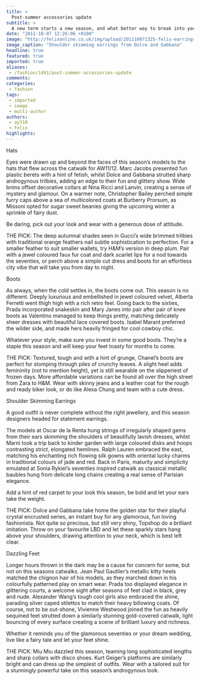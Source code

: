 ```yaml
---
title: >
  Post-summer accessories update
subtitle: >
  A new term starts a new season, and what better way to break into your student loan than by updating your look with a few accessories. Alice Yang gives you this season’s best, and remember – detail is everything
date: "2011-10-07 12:26:06 +0100"
image: "http://felixonline.co.uk/img/upload/201110071325-felix-earrings-dolce-.png"
image_caption: "Shoulder skimming earrings from Dolce and Gabbana"
headline: true
featured: true
imported: true
aliases:
 - /fashion/1491/post-summer-accessories-update
comments:
categories:
 - fashion
tags:
 - imported
 - image
 - multi-author
authors:
 - ay310
 - felix
highlights:
---
```


Hats

Eyes were drawn up and beyond the faces of this season’s models to the hats that flew across the catwalk for AW11/12. Marc Jacobs presented fun plastic berets with a hint of fetish, whilst Dolce and Gabbana strutted sharp androgynous trilbies, adding an edge to their fun and glittery show. Wide brims offset decorative collars at Nina Ricci and Lanvin, creating a sense of mystery and glamour. On a warmer note, Christopher Bailey perched simple furry caps above a sea of multicolored coats at Burberry Prorsum, as Missoni opted for sugar sweet beanies giving the upcoming winter a sprinkle of fairy dust.

Be daring, pick out your look and wear with a generous dose of attitude.

THE PICK:
 The deep autumnal shades seen in Gucci’s wide brimmed trilbies with traditional orange feathers nail subtle sophistication to perfection. For a smaller feather to suit smaller wallets, try H&M’s version in deep plum. Pair with a jewel coloured faux fur coat and dark scarlet lips for a nod towards the seventies, or perch above a simple cut dress and boots for an effortless city vibe that will take you from day to night.

Boots

As always, when the cold settles in, the boots come out. This season is no different. Deeply luxurious and embellished in jewel coloured velvet, Alberta Ferretti went thigh high with a rich retro feel. Going back to the sixties, Prada incorporated snakeskin and Mary Janes into pair after pair of knee boots as Valentino managed to keep things pretty, matching delicately sheer dresses with beautiful lace covered boots. Isabel Marant preferred the wilder side, and made hers heavily fringed for cool cowboy chic.

Whatever your style, make sure you invest in some good boots. They’re a staple this season and will keep your feet toasty for months to come.

THE PICK:
 Textured, tough and with a hint of grunge, Chanel’s boots are perfect for stomping through piles of crunchy leaves. A slight heel adds femininity (not to mention height), yet is still wearable on the slipperiest of frozen days. More affordable variations can be found all over the high street from Zara to H&M. Wear with skinny jeans and a leather coat for the rough and ready biker look, or do like Alexa Chung and team with a cute dress.

Shoulder Skimming Earrings

A good outfit is never complete without the right jewellery, and this season designers headed for statement earrings.

The models at Oscar de la Renta hung strings of irregularly shaped gems from their ears skimming the shoulders of beautifully lavish dresses, whilst Marni took a trip back to kinder garden with large coloured disks and hoops contrasting strict, elongated hemlines. Ralph Lauren embraced the east, matching his enchanting rich flowing silk gowns with oriental lucky charms in traditional colours of jade and red. Back in Paris, maturity and simplicity emulated at Sonia Rykiel’s seventies inspired catwalk as classical metallic baubles hung from delicate long chains creating a real sense of Parisian elegance.

Add a hint of red carpet to your look this season, be bold and let your ears take the weight.

THE PICK:
 Dolce and Gabbana take home the golden star for their playful crystal encrusted series, an instant buy for any glamorous, fun loving fashionista. Not quite so precious, but still very shiny, Topshop do a brilliant imitation. Throw on your favourite LBD and let these sparkly stars hang above your shoulders, drawing attention to your neck, which is best left clear.

Dazzling Feet

Longer hours thrown in the dark may be a cause for concern for some, but not on this seasons catwalks. Jean Paul Gautlier’s metallic kitty heels matched the chignon hair of his models, as they marched down in his colourfully patterned play on smart wear. Prada too displayed elegance in glittering courts, a welcome sight after seasons of feet clad in black, grey and nude. Alexander Wang’s tough cool girls also embraced the shine, parading silver caped stilettos to match their heavy billowing coats. Of course, not to be out-shone, Vivienne Westwood joined the fun as heavily sequined feet strutted down a similarly stunning gold-covered catwalk, light bouncing of every surface creating a scene of brilliant luxury and richness.

Whether it reminds you of the glamorous seventies or your dream wedding, live like a fairy tale and let your feet shine.

THE PICK:
 Miu Miu dazzled this season, teaming long sophisticated lengths and sharp collars with disco shoes. Kurt Geiger’s platforms are similarly bright and can dress up the simplest of outfits. Wear with a tailored suit for a stunningly powerful take on this season’s androgynous look.
